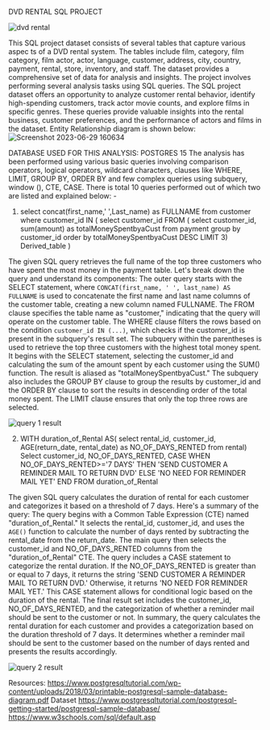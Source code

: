 DVD RENTAL SQL PROJECT 

![dvd rental](https://github.com/Shubhangi2101/WEEK-2-SQL-PROJECT/assets/46973898/fc783078-0fdc-483f-b1a3-97187f1c70cd)

This SQL project dataset consists of several tables that capture various aspec
ts of a DVD rental system. The tables include film, category, film category, film actor, actor, language, customer, address, city, country, payment, rental, store, inventory, and staff. The dataset provides a comprehensive set of data for analysis and insights. The project involves performing several analysis tasks using SQL queries. 
The SQL project dataset offers an opportunity to analyze customer rental behavior, identify high-spending customers, track actor movie counts, and explore films in specific genres. These queries provide valuable insights into the rental business, customer preferences, and the performance of actors and films in the dataset. Entity Relationship diagram is shown below:
![Screenshot 2023-06-29 160634](https://github.com/Shubhangi2101/WEEK-2-SQL-PROJECT/assets/46973898/a85292db-ee41-4af0-b008-fd2bebde4e20)




DATABASE USED FOR THIS ANALYSIS:  POSTGRES 15
The analysis has been performed using various basic queries involving comparison operators, logical operators, wildcard characters, clauses like WHERE, LIMIT, GROUP BY, ORDER BY and few complex queries using subquery, window (), CTE, CASE. 
There is total 10 queries performed out of which two are listed and explained below: -
1. select concat(first_name,' ',Last_name) as FULLNAME from customer where customer_id IN (	
select customer_id FROM
(
select customer_id, sum(amount) as totalMoneySpentbyaCust from payment 
group by customer_id
order by totalMoneySpentbyaCust DESC
LIMIT 3) Derived_table
	)

The given SQL query retrieves the full name of the top three customers who have spent the most money in the payment table. Let's break down the query and understand its components:
The outer query starts with the SELECT statement, where `CONCAT(first_name, ' ', last_name) AS FULLNAME` is used to concatenate the first name and last name columns of the customer table, creating a new column named FULLNAME.
The FROM clause specifies the table name as "customer," indicating that the query will operate on the customer table.
The WHERE clause filters the rows based on the condition `customer_id IN (...)`, which checks if the customer_id is present in the subquery's result set.
The subquery within the parentheses is used to retrieve the top three customers with the highest total money spent. It begins with the SELECT statement, selecting the customer_id and calculating the sum of the amount spent by each customer using the SUM() function. The result is aliased as "totalMoneySpentbyaCust."
The subquery also includes the GROUP BY clause to group the results by customer_id and the ORDER BY clause to sort the results in descending order of the total money spent. The LIMIT clause ensures that only the top three rows are selected.

![query 1 result](https://github.com/Shubhangi2101/WEEK-2-SQL-PROJECT/assets/46973898/709adafd-e401-495e-9f42-2da327f4b3f8)


2. WITH duration_of_Rental AS(
select rental_id, customer_id, AGE(return_date, rental_date) as NO_OF_DAYS_RENTED from rental)
Select customer_id, NO_OF_DAYS_RENTED,
CASE WHEN NO_OF_DAYS_RENTED>='7 DAYS' THEN 'SEND CUSTOMER A REMINDER MAIL TO RETURN DVD'
ELSE 'NO NEED FOR REMINDER MAIL YET'
END
FROM duration_of_Rental

The given SQL query calculates the duration of rental for each customer and categorizes it based on a threshold of 7 days. Here's a summary of the query:
The query begins with a Common Table Expression (CTE) named "duration_of_Rental." It selects the rental_id, customer_id, and uses the `AGE()` function to calculate the number of days rented by subtracting the rental_date from the return_date.
The main query then selects the customer_id and NO_OF_DAYS_RENTED columns from the "duration_of_Rental" CTE.
The query includes a CASE statement to categorize the rental duration. If the NO_OF_DAYS_RENTED is greater than or equal to 7 days, it returns the string 'SEND CUSTOMER A REMINDER MAIL TO RETURN DVD.' Otherwise, it returns 'NO NEED FOR REMINDER MAIL YET.' This CASE statement allows for conditional logic based on the duration of the rental.
The final result set includes the customer_id, NO_OF_DAYS_RENTED, and the categorization of whether a reminder mail should be sent to the customer or not.
In summary, the query calculates the rental duration for each customer and provides a categorization based on the duration threshold of 7 days. It determines whether a reminder mail should be sent to the customer based on the number of days rented and presents the results accordingly.


![query 2 result](https://github.com/Shubhangi2101/WEEK-2-SQL-PROJECT/assets/46973898/c27d5e96-20c4-4e1d-8cca-67ed32efe150)

Resources:
https://www.postgresqltutorial.com/wp-content/uploads/2018/03/printable-postgresql-sample-database-diagram.pdf
Dataset 
https://www.postgresqltutorial.com/postgresql-getting-started/postgresql-sample-database/
https://www.w3schools.com/sql/default.asp





 

